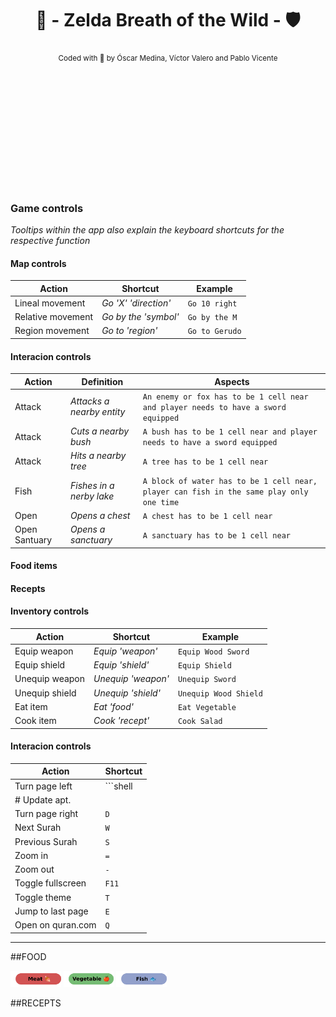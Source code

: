 <div align="center" style="padding-bottom: 200px;">

# 🏹 - Zelda Breath of the Wild - 🛡️  

[//]: # "repo main details  -------------------------------------------------------------------------------------------"

<sub>
Coded with 💚​ by Óscar Medina, Víctor Valero and Pablo Vicente
</sub>

</div>

<div align="left">

[//]: # "repo main details  -------------------------------------------------------------------------------------------"

### Game controls
*Tooltips within the app also explain the keyboard shortcuts for the respective function*

[//]: # "repo main details  -------------------------------------------------------------------------------------------"

#### Map controls

| Action            | Shortcut            | Example               |
|-------------------|---------------------|-----------------------|
| Lineal movement   | *Go 'X' 'direction'* | `Go 10 right`         |
| Relative movement | *Go by the 'symbol'* | `Go by the M`         |
| Region movement   | *Go to 'region'*    | `Go to Gerudo`        |


[//]: # "repo main details  -------------------------------------------------------------------------------------------"

#### Interacion controls

| Action | Definition                         | Aspects                                                                         | 
|--------|------------------------------------|---------------------------------------------------------------------------------|
| Attack | *Attacks a nearby entity*           | `An enemy or fox has to be 1 cell near and player needs to have a sword equipped` |
| Attack | *Cuts a nearby bush*                 | `A bush has to be 1 cell near and player needs to have a sword equipped`          |
| Attack | *Hits a nearby tree*                  | `A tree has to be 1 cell near`     |
| Fish | *Fishes in a nerby lake*                  | `A block of water has to be 1 cell near, player can fish in the same play only one time`     |
| Open   | *Opens a chest*                      | `A chest has to be 1 cell near` |
| Open Santuary   | *Opens a sanctuary*                      | `A sanctuary has to be 1 cell near` |

#### Food items

#### Recepts

#### Inventory controls

| Action            | Shortcut           | Example               |
|-------------------|--------------------|-----------------------|
| Equip weapon      | *Equip 'weapon'*   | `Equip Wood Sword`    |
| Equip shield      | *Equip 'shield'*   | `Equip Shield`        |
| Unequip weapon    | *Unequip 'weapon'* | `Unequip Sword`       |
| Unequip shield    | *Unequip 'shield'* | `Unequip Wood Shield` |
| Eat item          | *Eat 'food'*       | `Eat Vegetable`       |
| Cook item         | *Cook 'recept'*    | `Cook Salad`          |


#### Interacion controls

| Action            | Shortcut |
|-------------------|----------|
| Turn page left    | ```shell
# Update apt.                  |
| Turn page right   | `D`      |
| Next Surah        | `W`      |
| Previous Surah    | `S`      |
| Zoom in           | `=`      |
| Zoom out          | `-`      |
| Toggle fullscreen | `F11`    |
| Toggle theme      | `T`      |
| Jump to last page | `E`      |
| Open on quran.com | `Q`      |

-----


[//]: # "repo main details  -------------------------------------------------------------------------------------------"

##FOOD

<img src="ReadmeImages/meat.png" width = "16%" height=auto>
<img src="ReadmeImages/vegetable.png" width = "16%" height=auto>
<img src="ReadmeImages/pescatarian.png" width = "16%" height=auto>

[//]: # "repo main details  -------------------------------------------------------------------------------------------"

##RECEPTS








